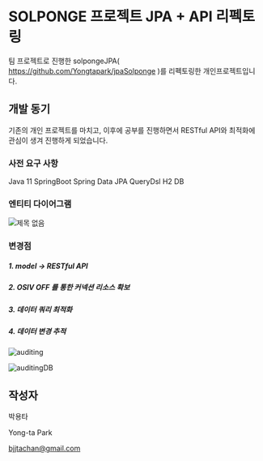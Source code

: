 # SOLPONGE 프로젝트 JPA + API 리펙토링
팀 프로젝트로 진행한 solpongeJPA( https://github.com/Yongtapark/jpaSolponge )를 리펙토링한 개인프로젝트입니다.
## 개발 동기
기존의 개인 프로젝트를 마치고, 이후에 공부를 진행하면서 RESTful API와 최적화에 관심이 생겨 진행하게 되었습니다.

### 사전 요구 사항
Java 11
SpringBoot
Spring Data JPA
QueryDsl
H2 DB
### 엔티티 다이어그램
![제목 없음](https://user-images.githubusercontent.com/91367204/236716137-e9dcd1fb-672e-4145-a857-93c3455d23a9.png)

### 변경점
##### 1. model -> RESTful API 

##### 2. OSIV OFF 를 통한 커넥션 리소스 확보

##### 3. 데이터 쿼리 최적화

##### 4. 데이터 변경 추적
![auditing](https://user-images.githubusercontent.com/91367204/236424026-4bcfa019-7d05-4dc1-a18a-43aaafa5ba73.PNG)

![auditingDB](https://user-images.githubusercontent.com/91367204/236423753-1b4e8584-70dc-471f-933e-ffb7bdbb36b8.PNG)


## 작성자
박용타

Yong-ta Park

bjjtachan@gmail.com
